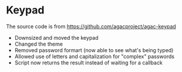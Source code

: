 # Keypad
The source code is from https://github.com/agacproject/agac-keypad

- Downsized and moved the keypad
- Changed the theme
- Removed password formart (now able to see what's being typed)
- Allowed use of letters and capitalization for "complex" passwords
- Script now returns the result instead of waiting for a callback
